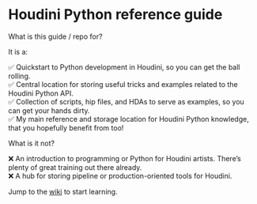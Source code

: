 # Houdini Python reference guide
What is this guide / repo for?

It is a:

✅ Quickstart to Python development in Houdini, so you can get the ball rolling.<br>
✅ Central location for storing useful tricks and examples related to the Houdini Python API.<br>
✅ Collection of scripts, hip files, and HDAs to serve as examples, so you can get your hands dirty.<br>
✅ My main reference and storage location for Houdini Python knowledge, that you hopefully benefit from too!

What is it not?

❌ An introduction to programming or Python for Houdini artists. There’s plenty of great training out there already.<br>
❌ A hub for storing pipeline or production-oriented tools for Houdini.<br>

Jump to the [wiki](https://github.com/joel-paulin/houdini-python-ref-guide/wiki) to start learning.






